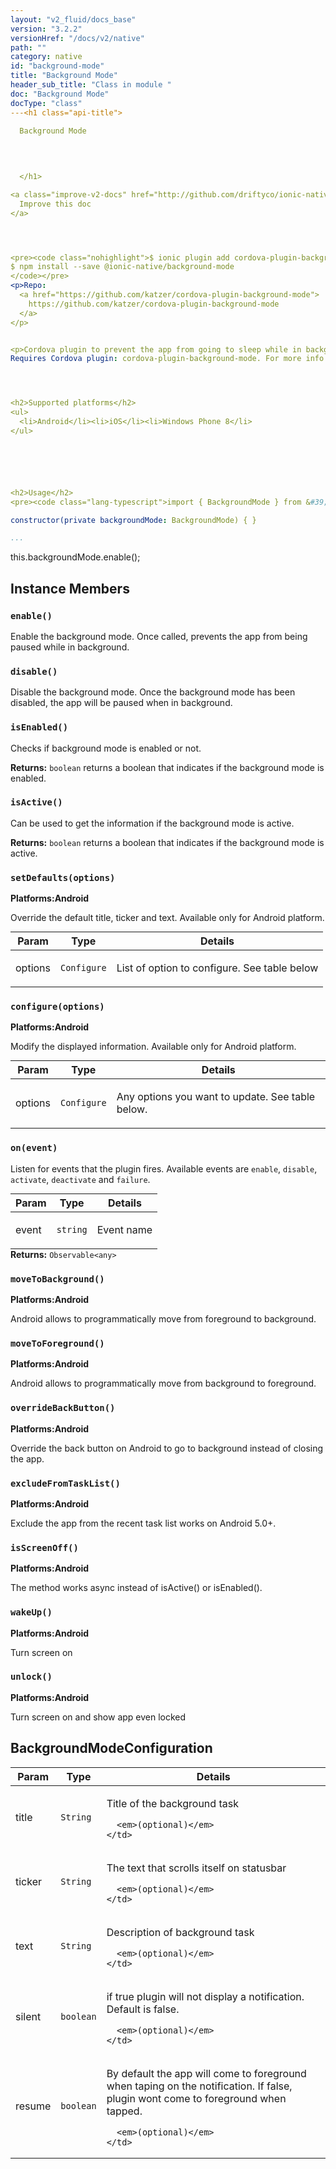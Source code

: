 ```yaml
---
layout: "v2_fluid/docs_base"
version: "3.2.2"
versionHref: "/docs/v2/native"
path: ""
category: native
id: "background-mode"
title: "Background Mode"
header_sub_title: "Class in module "
doc: "Background Mode"
docType: "class"
---<h1 class="api-title">
  
  Background Mode
  

  

  </h1>

<a class="improve-v2-docs" href="http://github.com/driftyco/ionic-native/edit/master/src/@ionic-native/plugins/background-mode/index.ts#L35">
  Improve this doc
</a>




<pre><code class="nohighlight">$ ionic plugin add cordova-plugin-background-mode
$ npm install --save @ionic-native/background-mode
</code></pre>
<p>Repo:
  <a href="https://github.com/katzer/cordova-plugin-background-mode">
    https://github.com/katzer/cordova-plugin-background-mode
  </a>
</p>


<p>Cordova plugin to prevent the app from going to sleep while in background.
Requires Cordova plugin: cordova-plugin-background-mode. For more info about plugin, vist: <a href="https://github.com/katzer/cordova-plugin-background-mode">https://github.com/katzer/cordova-plugin-background-mode</a></p>




<h2>Supported platforms</h2>
<ul>
  <li>Android</li><li>iOS</li><li>Windows Phone 8</li>
</ul>






<h2>Usage</h2>
<pre><code class="lang-typescript">import { BackgroundMode } from &#39;@ionic-native/background-mode&#39;;

constructor(private backgroundMode: BackgroundMode) { }

...
```


this.backgroundMode.enable();
</code></pre>








<h2>Instance Members</h2>
<h3><a class="anchor" name="enable" href="#enable"></a><code>enable()</code>
  
</h3>




Enable the background mode.
Once called, prevents the app from being paused while in background.



<h3><a class="anchor" name="disable" href="#disable"></a><code>disable()</code>
  
</h3>


Disable the background mode.
Once the background mode has been disabled, the app will be paused when in background.



<h3><a class="anchor" name="isEnabled" href="#isEnabled"></a><code>isEnabled()</code>
  
</h3>




Checks if background mode is enabled or not.


<div class="return-value" markdown="1">
  <i class="icon ion-arrow-return-left"></i>
  <b>Returns:</b> <code>boolean</code> returns a boolean that indicates if the background mode is enabled.
</div><h3><a class="anchor" name="isActive" href="#isActive"></a><code>isActive()</code>
  
</h3>




Can be used to get the information if the background mode is active.


<div class="return-value" markdown="1">
  <i class="icon ion-arrow-return-left"></i>
  <b>Returns:</b> <code>boolean</code> returns a boolean that indicates if the background mode is active.
</div><h3><a class="anchor" name="setDefaults" href="#setDefaults"></a><code>setDefaults(options)</code>
  
</h3>



<p>
  <strong>Platforms:</strong><strong class="tag">Android</strong>&nbsp;</p>


Override the default title, ticker and text.
Available only for Android platform.
<table class="table param-table" style="margin:0;">
  <thead>
  <tr>
    <th>Param</th>
    <th>Type</th>
    <th>Details</th>
  </tr>
  </thead>
  <tbody>
  <tr>
    <td>
      options</td>
    <td>
      <code>Configure</code>
    </td>
    <td>
      <p>List of option to configure. See table below</p>
</td>
  </tr>
  </tbody>
</table>

<h3><a class="anchor" name="configure" href="#configure"></a><code>configure(options)</code>
  
</h3>



<p>
  <strong>Platforms:</strong><strong class="tag">Android</strong>&nbsp;</p>


Modify the displayed information.
Available only for Android platform.
<table class="table param-table" style="margin:0;">
  <thead>
  <tr>
    <th>Param</th>
    <th>Type</th>
    <th>Details</th>
  </tr>
  </thead>
  <tbody>
  <tr>
    <td>
      options</td>
    <td>
      <code>Configure</code>
    </td>
    <td>
      <p>Any options you want to update. See table below.</p>
</td>
  </tr>
  </tbody>
</table>

<h3><a class="anchor" name="on" href="#on"></a><code>on(event)</code>
  
</h3>




Listen for events that the plugin fires. Available events are `enable`, `disable`, `activate`, `deactivate` and `failure`.
<table class="table param-table" style="margin:0;">
  <thead>
  <tr>
    <th>Param</th>
    <th>Type</th>
    <th>Details</th>
  </tr>
  </thead>
  <tbody>
  <tr>
    <td>
      event</td>
    <td>
      <code>string</code>
    </td>
    <td>
      <p>Event name</p>
</td>
  </tr>
  </tbody>
</table>

<div class="return-value" markdown="1">
  <i class="icon ion-arrow-return-left"></i>
  <b>Returns:</b> <code>Observable&lt;any&gt;</code> 
</div><h3><a class="anchor" name="moveToBackground" href="#moveToBackground"></a><code>moveToBackground()</code>
  
</h3>



<p>
  <strong>Platforms:</strong><strong class="tag">Android</strong>&nbsp;</p>


Android allows to programmatically move from foreground to background.



<h3><a class="anchor" name="moveToForeground" href="#moveToForeground"></a><code>moveToForeground()</code>
  
</h3>



<p>
  <strong>Platforms:</strong><strong class="tag">Android</strong>&nbsp;</p>


Android allows to programmatically move from background to foreground.



<h3><a class="anchor" name="overrideBackButton" href="#overrideBackButton"></a><code>overrideBackButton()</code>
  
</h3>



<p>
  <strong>Platforms:</strong><strong class="tag">Android</strong>&nbsp;</p>


Override the back button on Android to go to background instead of closing the app.



<h3><a class="anchor" name="excludeFromTaskList" href="#excludeFromTaskList"></a><code>excludeFromTaskList()</code>
  
</h3>



<p>
  <strong>Platforms:</strong><strong class="tag">Android</strong>&nbsp;</p>


Exclude the app from the recent task list works on Android 5.0+.



<h3><a class="anchor" name="isScreenOff" href="#isScreenOff"></a><code>isScreenOff()</code>
  
</h3>



<p>
  <strong>Platforms:</strong><strong class="tag">Android</strong>&nbsp;</p>


The method works async instead of isActive() or isEnabled().



<h3><a class="anchor" name="wakeUp" href="#wakeUp"></a><code>wakeUp()</code>
  
</h3>



<p>
  <strong>Platforms:</strong><strong class="tag">Android</strong>&nbsp;</p>


Turn screen on



<h3><a class="anchor" name="unlock" href="#unlock"></a><code>unlock()</code>
  
</h3>



<p>
  <strong>Platforms:</strong><strong class="tag">Android</strong>&nbsp;</p>


Turn screen on and show app even locked









<h2><a class="anchor" name="BackgroundModeConfiguration" href="#BackgroundModeConfiguration"></a>BackgroundModeConfiguration</h2>

<table class="table param-table" style="margin:0;">
  <thead>
  <tr>
    <th>Param</th>
    <th>Type</th>
    <th>Details</th>
  </tr>
  </thead>
  <tbody>
  
  <tr>
    <td>
      title
    </td>
    <td>
      <code>String</code>
    </td>
    <td>
      <p>Title of the background task</p>

      <em>(optional)</em>
    </td>
  </tr>
  
  <tr>
    <td>
      ticker
    </td>
    <td>
      <code>String</code>
    </td>
    <td>
      <p>The text that scrolls itself on statusbar</p>

      <em>(optional)</em>
    </td>
  </tr>
  
  <tr>
    <td>
      text
    </td>
    <td>
      <code>String</code>
    </td>
    <td>
      <p>Description of background task</p>

      <em>(optional)</em>
    </td>
  </tr>
  
  <tr>
    <td>
      silent
    </td>
    <td>
      <code>boolean</code>
    </td>
    <td>
      <p>if true plugin will not display a notification. Default is false.</p>

      <em>(optional)</em>
    </td>
  </tr>
  
  <tr>
    <td>
      resume
    </td>
    <td>
      <code>boolean</code>
    </td>
    <td>
      <p>By default the app will come to foreground when taping on the notification. If false, plugin wont come to foreground when tapped.</p>

      <em>(optional)</em>
    </td>
  </tr>
  
  </tbody>
</table>





